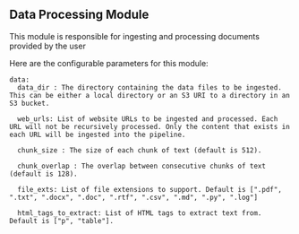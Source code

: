 ## Data Processing Module

This module is responsible for ingesting and processing documents provided by the user

Here are the configurable parameters for this module:

```
data:
  data_dir : The directory containing the data files to be ingested. This can be either a local directory or an S3 URI to a directory in an S3 bucket.

  web_urls: List of website URLs to be ingested and processed. Each URL will not be recursively processed. Only the content that exists in each URL will be ingested into the pipeline.

  chunk_size : The size of each chunk of text (default is 512).

  chunk_overlap : The overlap between consecutive chunks of text (default is 128).

  file_exts: List of file extensions to support. Default is [".pdf", ".txt", ".docx", ".doc", ".rtf", ".csv", ".md", ".py", ".log"]
  
  html_tags_to_extract: List of HTML tags to extract text from. Default is ["p", "table"].

```